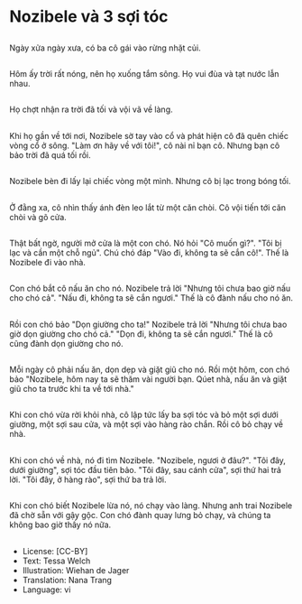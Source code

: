 # Nozibele và 3 sợi tóc

##
Ngày xửa ngày xưa, có ba cô gái vào rừng nhặt củi.

##
Hôm ấy trời rất nóng, nên họ xuống tắm sông. Họ vui đùa và tạt nước lẫn nhau.

##
Họ chợt nhận ra trời đã tối và vội vã về làng.

##
Khi họ gần về tới nơi, Nozibele sờ tay vào cổ và phát hiện cô đã quên chiếc vòng cổ ở sông. "Làm ơn hãy về với tôi!", cô nài nỉ bạn cô. Nhưng bạn cô bảo trời đã quá tối rồi.

##
Nozibele bèn đi lấy lại chiếc vòng một mình. Nhưng cô bị lạc trong bóng tối.

##
Ở đằng xa, cô nhìn thấy ánh đèn leo lắt từ một căn chòi. Cô vội tiến tới căn chòi và gõ cửa.

##
Thật bất ngờ, người mở cửa là một con chó. Nó hỏi "Cô muốn gì?". "Tôi bị lạc và cần một chỗ ngủ". Chú chó đáp "Vào đi, không ta sẽ cắn cô!". Thế là Nozibele đi vào nhà.

##
Con chó bắt cô nấu ăn cho nó. Nozibele trả lời "Nhưng tôi chưa bao giờ nấu cho chó cả". "Nấu đi, không ta sẽ cắn ngươi." Thế là cô đành nấu cho nó ăn.

##
Rồi con chó bảo "Dọn giường cho ta!" Nozibele trả lời "Nhưng tôi chưa bao giờ dọn giường cho chó cả." "Dọn đi, không ta sẽ cắn ngươi." Thế là cô cũng đành dọn giường cho nó.

##
Mỗi ngày cô phải nấu ăn, dọn dẹp và giặt giũ cho nó. Rồi một hôm, con chó bảo "Nozibele, hôm nay ta sẽ thăm vài người bạn. Qúet nhà, nấu ăn và giặt giũ cho ta trước khi ta về tới nhà."

##
Khi con chó vừa rời khỏi nhà, cô lập tức lấy ba sợi tóc và bỏ một sợi dưới giường, một sợi sau cửa, và một sợi vào hàng rào chắn. Rồi cô bỏ chạy về nhà.

##
Khi con chó về nhà, nó đi tìm Nozibele. "Nozibele, ngươi ở đâu?". "Tôi đây, dưới giường", sợi tóc đầu tiên bảo. "Tôi đây, sau cánh cửa", sợi thứ hai trả lời. "Tôi đây, ở hàng rào", sợi thứ ba trả lời.

##
Khi con chó biết Nozibele lừa nó, nó chạy vào làng. Nhưng anh trai Nozibele đã chờ sẵn với gậy gộc. Con chó đành quay lưng bỏ chạy, và chúng ta không bao giờ thấy nó nữa.

##
* License: [CC-BY]
* Text: Tessa Welch
* Illustration: Wiehan de Jager
* Translation: Nana Trang
* Language: vi
